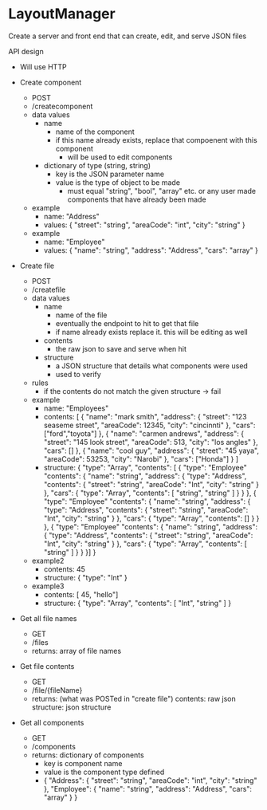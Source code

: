 # LayoutManager

Create a server and front end that can create, edit, and serve JSON files


API design 
- Will use HTTP 


- Create component
    - POST 
    - /createcomponent
    - data values
        - name
            - name of the component
            - if this name already exists, replace that compoenent with this component
                - will be used to edit components
        - dictionary of type (string, string)
            - key is the JSON parameter name
            - value is the type of object to be made
                - must equal "string", "bool", "array" etc. or any user made components that have already been made
    - example
        - name: "Address"
        - values: {
                "street": "string",
                "areaCode": "int",
                "city": "string"
            }
    - example 
        - name: "Employee"
        - values: {
                "name": "string",
                "address": "Address", 
                "cars": "array"
            }


- Create file
    - POST
    - /createfile
    - data values
        - name
            - name of the file
            - eventually the endpoint to hit to get that file
            - if name already exists replace it. this will be editing as well
        - contents
            - the raw json to save and serve when hit
        - structure
            - a JSON structure that details what components were used
            - used to verify
    - rules
        - if the contents do not match the given structure -> fail
    - example
        - name: "Employees"
        - contents:
            [
                {
                    "name": "mark smith",
                    "address": {
                        "street": "123 seaseme street",
                        "areaCode": 12345,
                        "city": "cincinnti"
                    },
                    "cars": ["ford","toyota"]
                },
                {
                    "name": "carmen andrews",
                    "address": {
                        "street": "145 look street",
                        "areaCode": 513,
                        "city": "los angles"
                    },
                    "cars": []
                },
                {
                    "name": "cool guy",
                    "address": {
                        "street": "45 yaya",
                        "areaCode": 53253,
                        "city": "Narobi"
                    },
                    "cars": ["Honda"]
                }
            ]
        - structure:
            {
                "type": "Array",
                "contents": [
                {
                    "type": "Employee"
                    "contents": {
                        "name": "string",
                        "address": {
                            "type": "Address",
                            "contents": {
                                "street": "string",
                                "areaCode": "Int",
                                "city": "string"
                            }
                        },
                        "cars": {
                            "type": "Array",
                            "contents": [
                                "string",
                                "string"
                            ] 
                        }
                    }
                },
                {
                    "type": "Employee"
                    "contents": {
                        "name": "string",
                        "address": {
                            "type": "Address",
                            "contents": {
                                "street": "string",
                                "areaCode": "Int",
                                "city": "string"
                            }
                        },
                        "cars": {
                            "type": "Array",
                            "contents": [] 
                        }
                    }
                },
                {
                    "type": "Employee"
                    "contents": {
                        "name": "string",
                        "address": {
                            "type": "Address",
                            "contents": {
                                "street": "string",
                                "areaCode": "Int",
                                "city": "string"
                            }
                        },
                        "cars": {
                            "type": "Array",
                            "contents": [
                                "string"
                            ] 
                        }
                    }
                }]
            }
    - example2
        - contents:
            45
        - structure:
            {
                "type": "Int"
            }
    - example3
        - contents:
            [ 45, "hello"]
        - structure:
            {
                "type": "Array",
                "contents": [
                    "Int",
                    "string"
                ]
            }

- Get all file names
    - GET
    - /files
    - returns: array of file names

- Get file contents
    - GET
    - /file/{fileName}
    - returns: (what was POSTed in "create file")
        contents: raw json
        structure: json structure

- Get all components
    - GET
    - /components
    - returns: dictionary of components
        - key is component name
        - value is the component type defined
        - {
            "Address": {
                "street": "string",
                "areaCode": "int",
                "city": "string"
            },
            "Employee": {
                "name": "string",
                "address": "Address", 
                "cars": "array"
            }
        }
    
